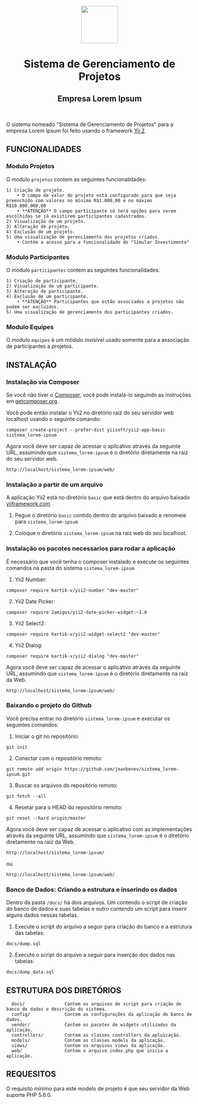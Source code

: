 
<p align="center">
    <a href="https://github.com/yiisoft" target="_blank">
        <img src="https://avatars0.githubusercontent.com/u/993323" height="100px">
    </a>
    <h1 align="center">Sistema de Gerenciamento de Projetos</h1>
    <h2 align="center">Empresa Lorem Ipsum</h1>
    <br>
</p>

O sistema nomeado "Sistema de Gerenciamento de Projetos" para a empresa Lorem Ipsum foi feito usando 
o framework [Yii 2](http://www.yiiframework.com/).

FUNCIONALIDADES
------------

### Modulo Projetos

O modulo `projetos` contem as seguintes funcionalidades:

~~~
1) Criação de projeto.
    • O campo de valor do projeto está configurado para que seja preenchido com valores no mínimo R$1.000,00 e no máximo R$10.000.000,00
    • **ATENÇÃO** O campo participante só terá opções para serem escolhidas se já existirem participantes cadastrados.
2) Visualização de um projeto.
3) Alteração de projeto.
4) Exclusão de um projeto.
5) Uma visualização de gerenciamento dos projetos criados.
    • Contém a acesso para a funcionalidade de "Simular Investimento"
~~~

### Modulo Participantes

O modulo `participantes` contem as seguintes funcionalidades:

~~~
1) Criação de participante.
2) Visualização de um participante.
3) Alteração de participante.
4) Exclusão de um participante.
    • **ATENÇÃO** Participantes que estão associados a projetos não podem ser excluídos.
5) Uma visualização de gerenciamento dos participantes criados.
~~~

### Modulo Equipes

O modulo `equipes` é um módulo invisível usado somente para a associação de participantes a projetos.

INSTALAÇÃO
------------

### Instalação via Composer

Se você não tiver o [Composer](http://getcomposer.org/), você pode instalá-lo seguindo as instruções
em [getcomposer.org](http://getcomposer.org/doc/00-intro.md#installation-nix).

Você pode então instalar o Yii2 no diretório raiz do seu servidor web localhost usando o seguinte comando:

~~~
composer create-project --prefer-dist yiisoft/yii2-app-basic sistema_lorem-ipsum
~~~

Agora você deve ser capaz de acessar o aplicativo através da seguinte URL, assumindo que `sistema_lorem-ipsum` é o diretório
diretamente na raiz do seu servidor web.

~~~
http://localhost/sistema_lorem-ipsum/web/
~~~

### Instalação a partir de um arquivo

A aplicação Yii2 está no diretório `basic` que está dentro do arquivo baixado [yiiframework.com](https://github.com/yiisoft/yii2/releases/download/2.0.41/yii-basic-app-2.0.41.tgz)

1) Pegue o diretório `basic` contido dentro do arquivo baixado e renomeie para `sistema_lorem-ipsum`

2) Coloque o diretório `sistema_lorem-ipsum` na raiz web do seu localhost.

### Instalação os pacotes necessarios para rodar a aplicação

É necessário que você tenha o composer instalado e execute os seguintes comandos na pasta do sistema `sistema_lorem-ipsum`

1) Yii2 Number: 
~~~
composer require kartik-v/yii2-number "dev-master"
~~~

2) Yii2 Date Picker: 
~~~
composer require 2amigos/yii2-date-picker-widget:~1.0
~~~

3) Yii2 Select2: 
~~~
composer require kartik-v/yii2-widget-select2 "dev-master"
~~~

4) Yii2 Dialog: 
~~~
composer require kartik-v/yii2-dialog "dev-master"
~~~

Agora você deve ser capaz de acessar o aplicativo através da seguinte URL, assumindo que `sistema_lorem-ipsum` é o diretório
diretamente na raiz da Web.

~~~
http://localhost/sistema_lorem-ipsum/web/
~~~

### Baixando o projeto do Github

Você precisa entrar no diretório `sistema_lorem-ipsum` e executar os seguintes comandos:

1) Iniciar o git no repositório:
~~~
git init
~~~

2) Conectar com o repositório remoto:
~~~
git remote add origin https://github.com/jeanbenev/sistema_lorem-ipsum.git
~~~

3) Buscar os arquivos do repositório remoto:
~~~
git fetch --all
~~~

4) Resetar para o HEAD do repositório remoto:
~~~
git reset --hard origin/master
~~~

Agora você deve ser capaz de acessar o aplicativo com as implementações através da seguinte URL, assumindo que `sistema_lorem-ipsum` é o diretório diretamente na raiz da Web.

~~~
http://localhost/sistema_lorem-ipsum/
~~~

ou

~~~
http://localhost/sistema_lorem-ipsum/web/
~~~

### Banco de Dados: Criando a estrutura e inserindo os dados

Dentro da pasta `/docs/` há dois arquivos. Um contendo o script de criação do banco de dados e suas tabelas e outro contendo um script 
para inserir alguns dados nessas tabelas. 

1) Execute o script do arquivo a seguir para criação do banco e a estrutura das tabelas:

~~~
docs/dump.sql
~~~

2) Execute o script do arquivo a seguir para inserção dos dados nas tabelas:

~~~
docs/dump_data.sql
~~~

ESTRUTURA DOS DIRETÓRIOS
-------------------

      docs/               Contem os arquivos de script para criação do banco de dados e descrição do sistema.
      config/             Contem as configurações da aplicação do banco de dados.
      vendor/             Contem os pacotes de widgets utilizados da aplicação.
      controllers/        Contem as classes controllers da apluicação.
      models/             Contem as classes models da aplicação.
      views/              Contem os arquivos views da aplicação.
      web/                Contem o arquivo index.php que inicia a aplicação.

REQUESITOS
------------

O requisito mínimo para este modelo de projeto é que seu servidor da Web suporte PHP 5.6.0.